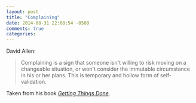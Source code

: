 ```yaml
---
layout: post
title: "Complaining"
date: 2014-08-31 22:08:54 -0500
comments: true
categories: 
---
```


David Allen:

> Complaining is a sign that someone isn't willing to risk moving on a changeable situation, or won't consider the immutable circumstance in his or her plans. This is temporary and hollow form of self-validation.

Taken from his book _[Getting Things Done](http://www.amazon.com/gp/product/0142000280/ref=as_li_tl?ie=UTF8&camp=1789&creative=390957&creativeASIN=0142000280&linkCode=as2&tag=ryanirelan-20&linkId=J7TPZ7RNNYVCES72)_.
